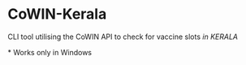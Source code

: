 # CoWIN-Kerala
CLI tool utilising the CoWIN API to check for vaccine slots *in KERALA*

\* Works only in Windows
